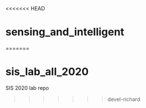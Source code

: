 <<<<<<< HEAD
# sensing_and_intelligent
=======
# sis_lab_all_2020
SIS 2020 lab repo
>>>>>>> devel-richard
